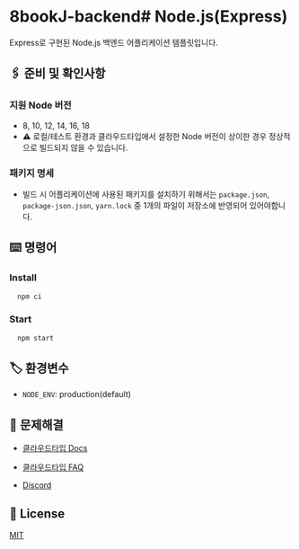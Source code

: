 # 8bookJ-backend# Node.js(Express)

Express로 구현된 Node.js 백엔드 어플리케이션 템플릿입니다.

## 🖇️ 준비 및 확인사항

### 지원 Node 버전

- 8, 10, 12, 14, 16, 18
- ⚠️ 로컬/테스트 환경과 클라우드타입에서 설정한 Node 버전이 상이한 경우 정상적으로 빌드되지 않을 수 있습니다.

### 패키지 명세

- 빌드 시 어플리케이션에 사용된 패키지를 설치하기 위해서는 `package.json`, `package-json.json`, `yarn.lock` 중 1개의 파일이 저장소에 반영되어 있어야합니다.

## ⌨️ 명령어

### Install

```bash
  npm ci
```

### Start

```bash
  npm start
```

## 🏷️ 환경변수

- `NODE_ENV`: production(default)

## 💬 문제해결

- [클라우드타입 Docs](https://docs.cloudtype.io/)

- [클라우드타입 FAQ](https://help.cloudtype.io/guide/faq)

- [Discord](https://discord.gg/U7HX4BA6hu)

## 📄 License

[MIT](https://choosealicense.com/licenses/mit/)
